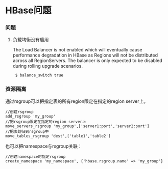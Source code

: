 # HBase问题

### 问题
1. 负载均衡没有启用

    The Load Balancer is not enabled which will eventually cause performance degradation in HBase as Regions will not be distributed across all RegionServers. The balancer is only expected to be disabled during rolling upgrade scenarios.
    	
    	$ balance_switch true


### 资源隔离

通过rsgroup可以把指定表的所有region限定在指定的region server上。

```hbase
//创建rsgroup
add_rsgroup 'my_group'
//把rsgroup限定在指定的region server上
move_servers_rsgroup 'my_group',['server1:port','server2:port']
//把表划归到rsgroup中
move_tables_rsgroup 'dest',['table1','table2']
```
也可以把namespace与rsgroup关联：

	//创建namespace时指定rsgroup
	create_namespace 'my_namespace', {'hbase.rsgroup.name' => 'my_group'}
